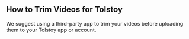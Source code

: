 ## How to Trim Videos for Tolstoy

We suggest using a third-party app to trim your videos before uploading them to your Tolstoy app or account.
